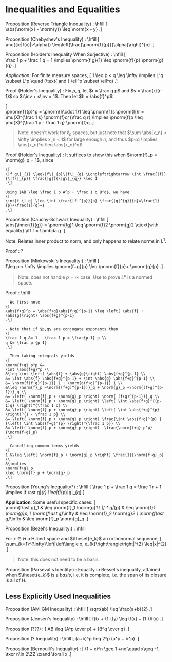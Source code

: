 # Inequalities and Equalities

Proposition (Reverse Triangle Inequality)
:	\hfill
  \[  
  \abs{\norm{x} - \norm{y}} \leq \norm{x - y}
  .\]

Proposition (Chebyshev's Inequality)
:	\hfill
  \[  
  \mu(\{x:|f(x)|>\alpha\}) \leq\left(\frac{\pnorm{f}{p}}{\alpha}\right)^{p}
  .\]

Proposition (Holder's Inequality When Surjective)
:	\hfill
  \[  
  \frac 1 p + \frac 1 q = 1 \implies \pnorm{f g}{1} \leq \pnorm{f}{p} \pnorm{g}{q}
  .\]

*Application:*
For finite measure spaces,
\[
1 \leq p < q \leq \infty \implies L^q \subset L^p \quad (\text{ and } \ell^p \subset \ell^q)
.\]

Proof (Holder's Inequality) 
: Fix $p, q$, let $r = \frac q p$ and $s = \frac{r}{r-1}$ so $r\inv + s\inv = 1$.
  Then let $h = \abs{f}^p$:
  
  \[  
  \pnorm{f}{p}^p 
  = \pnorm{h\cdot 1}1 \leq \pnorm{1}s \pnorm{h}r 
  = \mu(X)^{\frac 1 s} \pnorm{f}q^{\frac q r}
  \implies \pnorm{f}p 
  \leq \mu(X)^{\frac 1 p - \frac 1 q} \pnorm{f}q
  .\]

> Note: doesn't work for $\ell_p$ spaces, but just note that $\sum \abs{x_n} < \infty \implies x_n < 1$ for large enough $n$, and thus $p<q \implies \abs{x_n}^q \leq \abs{x_n}^q$.

Proof (Holder's Inequality)
:   It suffices to show this when $\norm{f}_p = \norm{g}_q = 1$, since

    \[  
    \|f g\|_{1} \leq\|f\|_{p}\|f\|_{q} \Longleftrightarrow \int \frac{|f|}{\|f\|_{p}} \frac{|g|}{\|g\|_{q}} \leq 1
    .\]

    Using $AB \leq \frac 1 p A^p + \frac 1 q B^q$, we have
    \[  
    \int|f \| g| \leq \int \frac{|f|^{p}}{p} \frac{|g|^{q}}{q}=\frac{1}{p}+\frac{1}{q}=1
    .\]


Proposition (Cauchy-Schwarz Inequality)
:	\hfill
  \[  
  \abs{\inner{f}{g}} = \pnorm{fg}1 \leq \pnorm{f}2 \pnorm{g}2
  \qtext{with equality} \iff f = \lambda g
  .\]

Note: Relates inner product to norm, and only happens to relate norms in $L^1$.

Proof
: ?

Proposition (Minkowski's Inequality:)
:	\hfill
  \[  
  1\leq p < \infty \implies \pnorm{f+g}{p} \leq \pnorm{f}{p}+ \pnorm{g}{p}
  .\]

> Note: does not handle $p=\infty$ case.
> Use to prove $L^p$ is a normed space.

Proof
:   \hfill

    - We first note
    \[  
    \abs{f+g}^p = \abs{f+g}\abs{f+g}^{p-1} \leq \left( \abs{f} + \abs{g}\right) \abs{f+g}^{p-1}
    .\]

    - Note that if $p,q$ are conjugate exponents then
    \[  
    \frac 1 q &= 1 - \frac 1 p = \frac{p-1} p \\
    q &= \frac p {p-1} 
    .\]

    - Then taking integrals yields
    \[  
    \norm{f+g}_p^p &=
    \int \abs{f+g}^p \\
    &\leq \int \left( \abs{f} + \abs{g}\right) \abs{f+g}^{p-1} \\ 
    &= \int \abs{f} \abs{f+g}^{p-1} + \int \abs{g} \abs{f+g}^{p-1} \\
    &= \norm{f(f+g)^{p-1}}_1 + \norm{g(f+g)^{p-1}}_1 \\
    &\leq \norm{f}_p ~\norm{(f+g)^{p-1})}_q + \norm{g}_p ~\norm{(f+g)^{p-1})}_q \\
    &= \left( \norm{f}_p + \norm{g}_p \right) \norm{ (f+g)^{p-1})}_q \\
    &= \left( \norm{f}_p + \norm{g}_p \right) \left( \int \abs{f+g}^{(p-1)q} \right)^{\frac 1 q} \\
    &= \left( \norm{f}_p + \norm{g}_p \right) \left( \int \abs{f+g}^{p} \right)^{1 - \frac 1 p} \\
    &= \left( \norm{f}_p + \norm{g}_p \right) \frac{\int \abs{f+g}^{p} }{\left( \int \abs{f+g}^{p} \right)^{\frac 1 p}} \\
    &= \left( \norm{f}_p + \norm{g}_p \right)  \frac{\norm{f+g}_p^p}{\norm{f+g}_p}
    .\]

    - Cancelling common terms yields
    \[  
    1 &\leq \left( \norm{f}_p + \norm{g}_p \right) \frac{1}{\norm{f+g}_p} \\
    &\implies 
    \norm{f+g}_p
    \leq \norm{f}_p + \norm{g}_p 
    .\]


Proposition (Young's Inequality*)
:	  \hfill
    \[
    \frac 1 p + \frac 1 q = \frac 1 r + 1 \implies
    \|f \ast g\|_{r} \leq\|f\|_{p}\|g\|_{q}
    \]

**Application**:
Some useful specific cases:
\[  
\norm{f\ast g}_1      & \leq \norm{f}_1 \norm{g}_1 \\
\|f * g\|_{p}         & \leq \norm{f}_1 \norm{g}p, \\
\norm{f\ast g}_\infty & \leq \norm{f}_2 \norm{g}_2 \\
\norm{f\ast g}_\infty & \leq \norm{f}_p \norm{g}_q
.\]


Proposition (Bezel's Inequality:)
:	\hfill

For $x\in H$ a Hilbert space and $\theset{e_k}$ an orthonormal sequence,
\[  
\sum_{k=1}^{\infty}\left|\left\langle x, e_{k}\right\rangle\right|^{2} \leq\|x\|^{2}
.\]

> Note: this does not need to be a basis.

Proposition (Parseval's Identity:)
:	Equality in Bessel's inequality, attained when $\theset{e_k}$ is a *basis*, i.e. it is complete, i.e. the span of its closure is all of $H$.

## Less Explicitly Used Inequalities

Proposition (AM-GM Inequality)
:	\hfill
  \[
  \sqrt{ab} \leq \frac{a+b}{2}
  .\]


Proposition (Jensen's Inequality)
: \hfill
  \[
  f(tx + (1-t)y) \leq tf(x) + (1-t)f(y)
  .\]

Proposition (???)
:
\[
AB \leq {A^p \over p} + {B^q \over q}
.\]


Proposition (? Inequality)
:	\hfill
\[
(a+b)^p \leq 2^p (a^p + b^p)
.\]


Proposition (Bernoulli's Inequality)
: 
\[
(1 + x)^n \geq 1 +nx \quad x\geq -1, \txor n\in 2\ZZ \txand \forall x
.\]
